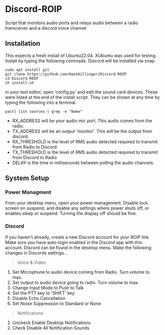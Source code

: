 # Discord-ROIP
Script that monitors audio ports and relays audio between a radio transceiver and a discord voice channel

## Installation
This expects a fresh install of Ubuntu22.04. XUbuntu was used for testing. Install by typing the following commads. Discord will be installed via snap. 

```
sudo apt install git
git clone https://github.com/HansKillinger/Discord-ROIP
cd Discord-ROIP
sh install.sh
```

in your text editor, open 'config.py' and edit the sound card devices. These were listed at the end of the install script. They can be shown at any time by typing the following into a terminal. 
```
pactl list sources | grep -e "Name"
```

- RX_ADDRESS will be your audio mic port. This audio comes from the radio. 
- TX_ADDRESS will be an output 'monitor'. This will be the output from discord.
- RX_THRESHOLD is the level of RMS audio detected required to transmit from Radio to Discord
- TX_THRESHOLD is the level of RMS audio detected required to transmit from Discord to Radio
- DELAY is the time in milliseconds between polling the audio channels.

## System Setup
### Power Managment
From your desktop menu, open your power management.  Disable lock screen on suspend, and disable any settings where power shuts off, or enables sleep or suspend. Turning the display off should be fine.

### Discord
If you haven't already, create a new Discord account for your ROIP link. Make sure you have auto-login enabled in the Discord app with this account. Discord can be found in the desktop menu. Make the following changes in Discords settings... 
> Voice & Video
1. Set Microphone to audio device coming from Radio. Turn volume to max.
2. Set output to audio device going to radio. Turn volume to max.
3. Change Input Mode to Push to Talk
4. Set the PTT key to 'SHIFT' key.
5. Disable Echo Cancellation
6. Set Noise Suppression to Standard or None

> Notifications
1. Uncheck Enable Desktop Notifications
2. Check Disable All Notification Sounds

